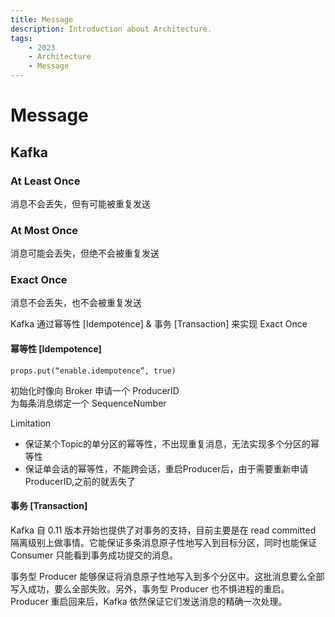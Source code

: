 ```yaml
---
title: Message
description: Introduction about Architecture.
tags:
    - 2023
    - Architecture
    - Message
---
```


# Message

## Kafka


### At Least Once
消息不会丢失，但有可能被重复发送

### At Most Once
消息可能会丢失，但绝不会被重复发送

### Exact Once
消息不会丢失，也不会被重复发送

Kafka 通过幂等性 [Idempotence] & 事务 [Transaction] 来实现 Exact Once

#### 幂等性 [Idempotence]
```
props.put(“enable.idempotence”, true)
```
初始化时像向 Broker 申请一个 ProducerID  
为每条消息绑定一个 SequenceNumber  

Limitation  

- 保证某个Topic的单分区的幂等性，不出现重复消息，无法实现多个分区的幂等性
- 保证单会话的幂等性，不能跨会话，重启Producer后，由于需要重新申请ProducerID,之前的就丢失了

#### 事务 [Transaction]
Kafka 自 0.11 版本开始也提供了对事务的支持，目前主要是在 read committed 隔离级别上做事情。它能保证多条消息原子性地写入到目标分区，同时也能保证 Consumer 只能看到事务成功提交的消息。

事务型 Producer 能够保证将消息原子性地写入到多个分区中。这批消息要么全部写入成功，要么全部失败。另外，事务型 Producer 也不惧进程的重启。Producer 重启回来后，Kafka 依然保证它们发送消息的精确一次处理。

